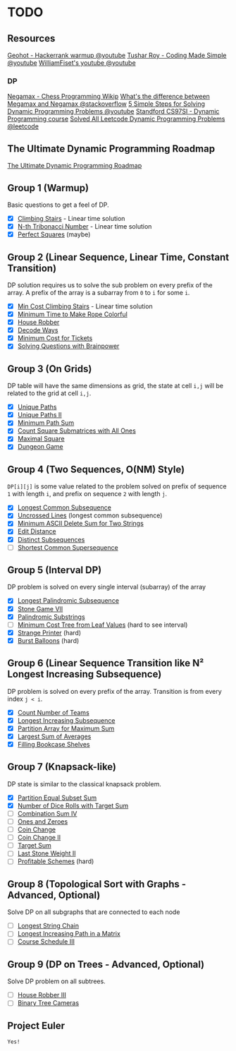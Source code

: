 # TODO

## Resources

[Geohot - Hackerrank warmup @youtube](https://www.youtube.com/watch?v=Q8nhQSp__3s)
[Tushar Roy - Coding Made Simple @youtube](https://www.youtube.com/@tusharroy2525)
[WilliamFiset's youtube @youtube](https://www.youtube.com/@WilliamFiset-videos)

### DP

[Negamax - Chess Programming Wikip](<https://www.chessprogramming.org/Negamax#:~:text=a%20common%20way%20of%20implementing,min(%2Da%2C%20%2Db)>)
[What's the difference between Megamax and Negamax @stackoverflow](https://stackoverflow.com/questions/65750233/what-is-the-difference-between-minimax-and-negamax)
[5 Simple Steps for Solving Dynamic Programming Problems @youtube](https://www.youtube.com/watch?v=aPQY__2H3tE)
[Standford CS97SI - Dynamic Programming course](https://web.stanford.edu/class/cs97si/04-dynamic-programming.pdf)
[Solved All Leetcode Dynamic Programming Problems @leetcode](https://leetcode.com/discuss/post/1000929/solved-all-dynamic-programming-dp-proble-8m82/)

## The Ultimate Dynamic Programming Roadmap

[The Ultimate Dynamic Programming Roadmap](https://www.reddit.com/r/leetcode/comments/14o10jd/the_ultimate_dynamic_programming_roadmap/)

## Group 1 (Warmup)

Basic questions to get a feel of DP.

- [x] [Climbing Stairs](https://leetcode.com/problems/climbing-stairs/) - Linear time solution
- [x] [N-th Tribonacci Number](https://leetcode.com/problems/n-th-tribonacci-number/) - Linear time solution
- [x] [Perfect Squares](https://leetcode.com/problems/perfect-squares/) (maybe)

## Group 2 (Linear Sequence, Linear Time, Constant Transition)

DP solution requires us to solve the sub problem on every prefix of the array. A prefix of the array is a subarray from `0` to `i` for some `i`.

- [x] [Min Cost Climbing Stairs](https://leetcode.com/problems/min-cost-climbing-stairs/) - Linear time solution
- [x] [Minimum Time to Make Rope Colorful](https://leetcode.com/problems/minimum-time-to-make-rope-colorful/)
- [x] [House Robber](https://leetcode.com/problems/house-robber/)
- [x] [Decode Ways](https://leetcode.com/problems/decode-ways/)
- [x] [Minimum Cost for Tickets](https://leetcode.com/problems/minimum-cost-for-tickets/)
- [x] [Solving Questions with Brainpower](https://leetcode.com/problems/solving-questions-with-brainpower/)

## Group 3 (On Grids)

DP table will have the same dimensions as grid, the state at cell `i,j` will be related to the grid at cell `i,j`.

- [x] [Unique Paths](https://leetcode.com/problems/unique-paths/)
- [x] [Unique Paths II](https://leetcode.com/problems/unique-paths-ii/)
- [x] [Minimum Path Sum](https://leetcode.com/problems/minimum-path-sum/)
- [x] [Count Square Submatrices with All Ones](https://leetcode.com/problems/count-square-submatrices-with-all-ones/)
- [x] [Maximal Square](https://leetcode.com/problems/maximal-square/)
- [x] [Dungeon Game](https://leetcode.com/problems/dungeon-game/)

## Group 4 (Two Sequences, O(NM) Style)

`DP[i][j]` is some value related to the problem solved on prefix of sequence `1` with length `i`, and prefix on sequence `2` with length `j`.

- [x] [Longest Common Subsequence](https://leetcode.com/problems/longest-common-subsequence/)
- [x] [Uncrossed Lines](https://leetcode.com/problems/uncrossed-lines/) (longest common subsequence)
- [x] [Minimum ASCII Delete Sum for Two Strings](https://leetcode.com/problems/minimum-ascii-delete-sum-for-two-strings/)
- [x] [Edit Distance](https://leetcode.com/problems/edit-distance/)
- [x] [Distinct Subsequences](https://leetcode.com/problems/distinct-subsequences/)
- [ ] [Shortest Common Supersequence](https://leetcode.com/problems/shortest-common-supersequence/)

## Group 5 (Interval DP)

DP problem is solved on every single interval (subarray) of the array

- [x] [Longest Palindromic Subsequence](https://leetcode.com/problems/longest-palindromic-subsequence/)
- [x] [Stone Game VII](https://leetcode.com/problems/stone-game-vii/)
- [x] [Palindromic Substrings](https://leetcode.com/problems/palindromic-substrings/)
- [ ] [Minimum Cost Tree from Leaf Values](https://leetcode.com/problems/minimum-cost-tree-from-leaf-values/) (hard to see interval)
- [x] [Strange Printer](https://leetcode.com/problems/strange-printer/) (hard)
- [x] [Burst Balloons](https://leetcode.com/problems/burst-balloons/) (hard)

## Group 6 (Linear Sequence Transition like N² Longest Increasing Subsequence)

DP problem is solved on every prefix of the array. Transition is from every index `j < i`.

- [x] [Count Number of Teams](https://leetcode.com/problems/count-number-of-teams/)
- [x] [Longest Increasing Subsequence](https://leetcode.com/problems/longest-increasing-subsequence/)
- [x] [Partition Array for Maximum Sum](https://leetcode.com/problems/partition-array-for-maximum-sum/)
- [x] [Largest Sum of Averages](https://leetcode.com/problems/largest-sum-of-averages/)
- [x] [Filling Bookcase Shelves](https://leetcode.com/problems/filling-bookcase-shelves/)

## Group 7 (Knapsack-like)

DP state is similar to the classical knapsack problem.

- [x] [Partition Equal Subset Sum](https://leetcode.com/problems/partition-equal-subset-sum/)
- [x] [Number of Dice Rolls with Target Sum](https://leetcode.com/problems/number-of-dice-rolls-with-target-sum/)
- [ ] [Combination Sum IV](https://leetcode.com/problems/combination-sum-iv/)
- [ ] [Ones and Zeroes](https://leetcode.com/problems/ones-and-zeroes/)
- [ ] [Coin Change](https://leetcode.com/problems/coin-change/)
- [ ] [Coin Change II](https://leetcode.com/problems/coin-change-ii/)
- [ ] [Target Sum](https://leetcode.com/problems/target-sum/)
- [ ] [Last Stone Weight II](https://leetcode.com/problems/last-stone-weight-ii/)
- [ ] [Profitable Schemes](https://leetcode.com/problems/profitable-schemes/) (hard)

## Group 8 (Topological Sort with Graphs - Advanced, Optional)

Solve DP on all subgraphs that are connected to each node

- [ ] [Longest String Chain](https://leetcode.com/problems/longest-string-chain/)
- [ ] [Longest Increasing Path in a Matrix](https://leetcode.com/problems/longest-increasing-path-in-a-matrix/)
- [ ] [Course Schedule III](https://leetcode.com/problems/course-schedule-iii/)

## Group 9 (DP on Trees - Advanced, Optional)

Solve DP problem on all subtrees.

- [ ] [House Robber III](https://leetcode.com/problems/house-robber-iii/)
- [ ] [Binary Tree Cameras](https://leetcode.com/problems/binary-tree-cameras/)

## Project Euler

`Yes!`
